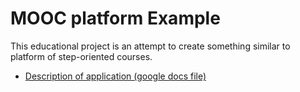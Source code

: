 # MOOC platform Example 

This educational project is an attempt to create something similar to platform of step-oriented courses.   

* [Description of application (google docs file) ](https://drive.google.com/file/d/1xNSdl5NXc-O6J3QeBnIBO_P2nRT2zZlz/view?usp=sharing) 
